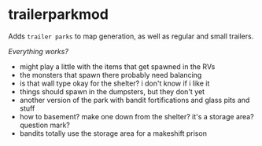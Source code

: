 # trailerparkmod

Adds `trailer parks` to map generation, as well as regular and small trailers.

*Everything works?*
+ might play a little with the items that get spawned in the RVs
+ the monsters that spawn there probably need balancing
+ is that wall type okay for the shelter? i don't know if i like it
+ things should spawn in the dumpsters, but they don't yet
+ another version of the park with bandit fortifications and glass pits and stuff
+ how to basement? make one down from the shelter? it's a storage area? question mark?
+ bandits totally use the storage area for a makeshift prison